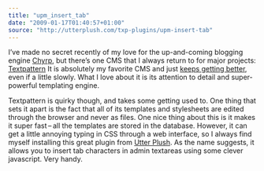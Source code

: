 ```yaml
---
title: "upm_insert_tab"
date: "2009-01-17T01:40:57+01:00"
source: "http://utterplush.com/txp-plugins/upm-insert-tab"
---
```


I’ve made no secret recently of my love for the up-and-coming blogging engine [Chyrp](http://chyrp.net/), but there’s one CMS that I always return to for major projects: [Textpattern](http://textpattern.com/.) It is absolutely my favorite CMS and just [keeps getting better](http://textpattern.com/weblog), even if a little slowly. What I love about it is its attention to detail and super-powerful templating engine.

Textpattern is quirky though, and takes some getting used to. One thing that sets it apart is the fact that all of its templates and stylesheets are edited through the browser and never as files. One nice thing about this is it makes it super fast – all the templates are stored in the database. However, it can get a little annoying typing in CSS through a web interface, so I always find myself installing this great plugin from [Utter Plush](http://utterplush.com/). As the name suggests, it allows you to insert tab characters in admin textareas using some clever javascript. Very handy.
